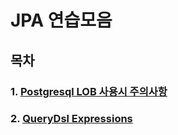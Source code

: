# JPA 연습모음

## 목차

### 1. [Postgresql LOB 사용시 주의사항](docs/postgresql_lob.md)

### 2. [QueryDsl Expressions](docs/querydls_expressions.md)
